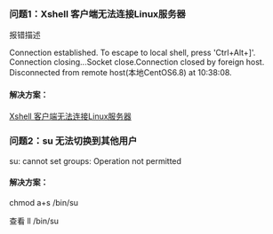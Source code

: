 ### 问题1：Xshell 客户端无法连接Linux服务器 

报错描述

Connection established.
To escape to local shell, press 'Ctrl+Alt+]'.
Connection closing...Socket close.Connection closed by foreign host.
Disconnected from remote host(本地CentOS6.8) at 10:38:08. 

#### 解决方案：
[Xshell 客户端无法连接Linux服务器](https://blog.csdn.net/qq_21405949/article/details/52539686/)

### 问题2：su 无法切换到其他用户 

su: cannot set groups: Operation not permitted 

#### 解决方案：
 
chmod a+s /bin/su 

查看 ll /bin/su



 
